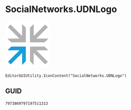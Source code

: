 # SocialNetworks.UDNLogo
![](/img/SocialNetworks.UDNLogo.png)

``` CSharp
EditorGUIUtility.IconContent("SocialNetworks.UDNLogo")
```
## GUID
```
7973869797197511313
```
